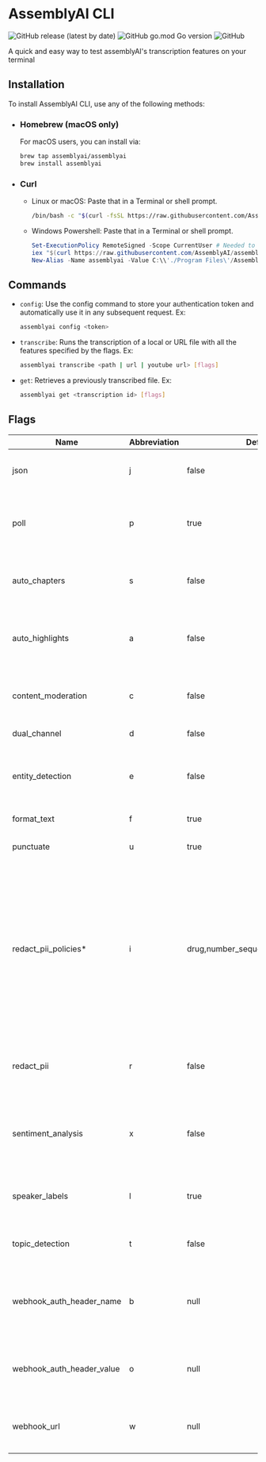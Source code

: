 # AssemblyAI CLI

![GitHub release (latest by date)](https://img.shields.io/github/v/release/assemblyai/assemblyai-cli) ![GitHub go.mod Go version](https://img.shields.io/github/go-mod/go-version/assemblyai/assemblyai-cli) ![GitHub](https://img.shields.io/github/license/assemblyai/assemblyai-cli)

A quick and easy way to test assemblyAI's transcription features on your terminal

## Installation

To install AssemblyAI CLI, use any of the following methods:

- ### Homebrew (macOS only)

  For macOS users, you can install via:

    ``` bash
    brew tap assemblyai/assemblyai
    brew install assemblyai
    ```

- ### Curl
  
  - Linux or macOS:
    Paste that in a Terminal or shell prompt.

      ``` bash
      /bin/bash -c "$(curl -fsSL https://raw.githubusercontent.com/AssemblyAI/assemblyai-cli/main/install.sh)"
      ```

  - Windows Powershell:
    Paste that in a Terminal or shell prompt.

      ``` PowerShell
      Set-ExecutionPolicy RemoteSigned -Scope CurrentUser # Needed to run a remote script the first time
      iex "$(curl https://raw.githubusercontent.com/AssemblyAI/assemblyai-cli/main/install.ps1)"
      New-Alias -Name assemblyai -Value C:\\'./Program Files\'/AssemblyAI/assemblyai.exe # Needed to add the alias of the command, skip if already added
      ```

## Commands

- `config`: Use the config command to store your authentication token and automatically use it in any subsequent request.
Ex:

  ``` bash
  assemblyai config <token>
  ```

- `transcribe`: Runs the transcription of a local or URL file with all the features specified by the flags.
  Ex:

  ``` bash
  assemblyai transcribe <path | url | youtube url> [flags]
  ```

- `get`: Retrieves a previously transcribed file.
  Ex:

  ``` bash
  assemblyai get <transcription id> [flags]
  ```

## Flags

| Name | Abbreviation | Default | Description |
 |--|--|--|--|
|json|j|false|If true, the CLI will output the JSON. |
|poll|p|true|The CLI will poll the transcription every 3 seconds until it's complete.|
|auto_chapters|s|false|A "summary over time" for the audio file transcribed.|
|auto_highlights|a|false|Automatically detect important phrases and words in the text.|
|content_moderation|c|false|Detect if sensitive content is spoken in the file.|
|dual_channel|d|false|Enable dual channel|
|entity_detection|e|false|Identify a wide range of entities that are spoken in the audio file.|
|format_text|f|true|Enable text formatting|
|punctuate|u|true|Enable automatic punctuation|
|redact_pii_policies*|i|drug,number_sequence,person_name*|The list of PII policies to redact (source), comma-separated. Required if the redact_pii flag is true, with the default value including drugs, number sequences, and person names. |
|redact_pii|r|false|Remove personally identifiable information from the transcription.|
|sentiment_analysis|x|false|Detect the sentiment of each sentence of speech spoken in the file.|
|speaker_labels|l|true|Automatically detect the number of speakers in the file.|
|topic_detection|t|false|Label the topics that are spoken in the file.|
|webhook_auth_header_name|b|null|Containing the header's name which will be inserted into the webhook request|
|webhook_auth_header_value|o|null|The value of the header that will be inserted into the webhook request.|
|webhook_url|w|null|Receive a webhook once your transcript is complete.|
